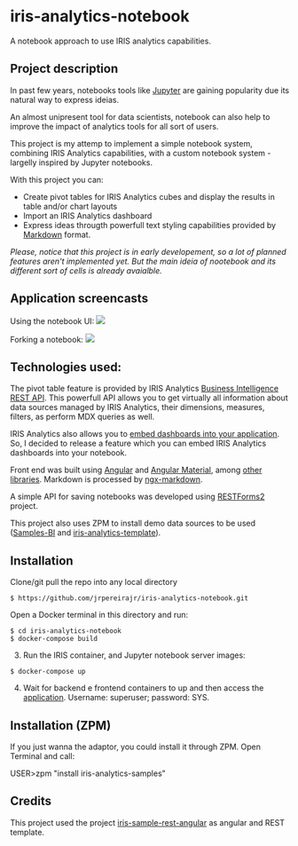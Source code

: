 # iris-analytics-notebook

A notebook approach to use IRIS analytics capabilities.

## Project description

In past few years, notebooks tools like [Jupyter](https://jupyter.org/) are gaining popularity due its natural way to express ideias.

An almost unipresent tool for data scientists, notebook can also help to improve the impact of analytics tools for all sort of users.

This project is my attemp to implement a simple notebook system, combining IRIS Analytics capabilities, with a custom notebook system - largelly inspired by Jupyter notebooks.

With this project you can:

* Create pivot tables for IRIS Analytics cubes and display the results in table and/or chart layouts
* Import an IRIS Analytics dashboard
* Express ideas througth powerfull text styling capabilities provided by [Markdown](https://en.wikipedia.org/wiki/Markdown) format.

*Please, notice that this project is in early developement, so a lot of planned features aren't implemented yet. But the main ideia of nootebook and its different sort of cells is already avaialble.*

## Application screencasts

Using the notebook UI:
<img src="https://github.com/jrpereirajr/iris-analytics-notebook/blob/master/img/2HWgQqAOUM.gif?raw=true"></img>


Forking a notebook:
<img src="https://raw.githubusercontent.com/jrpereirajr/iris-analytics-notebook/master/img/OrN2wwi9ud.gif"></img>

## Technologies used:

The pivot table feature is provided by IRIS Analytics [Business Intelligence REST API](https://docs.intersystems.com/irislatest/csp/docbook/Doc.View.cls?KEY=D2CLIENT_rest_api). This powerfull API allows you to get virtually all information about data sources managed by IRIS Analytics, their dimensions, measures, filters, as perform MDX queries as well.

IRIS Analytics also allows you to [embed dashboards into your application](https://docs.intersystems.com/latest/csp/docbook/Doc.View.cls?KEY=D2IMP_ch_dashboards). So, I decided to release a feature which you can embed IRIS Analytics dashboards into your notebook.

Front end was built using [Angular](https://angular.io/) and [Angular Material](https://material.angular.io/), among [other libraries](https://github.com/jrpereirajr/iris-analytics-notebook/blob/master/frontend/package.json). Markdown is processed by [ngx-markdown](https://github.com/jfcere/ngx-markdown).

A simple API for saving notebooks was developed using [RESTForms2](https://github.com/intersystems-community/RESTForms2) project.

This project also uses ZPM to install demo data sources to be used ([Samples-BI](https://github.com/intersystems/Samples-BI) and [iris-analytics-template](https://github.com/intersystems-community/iris-analytics-template)).

## Installation

Clone/git pull the repo into any local directory

```
$ https://github.com/jrpereirajr/iris-analytics-notebook.git
```

Open a Docker terminal in this directory and run:

```
$ cd iris-analytics-notebook
$ docker-compose build
```

3. Run the IRIS container, and Jupyter notebook server images:

```
$ docker-compose up
```

4. Wait for backend e frontend containers to up and then access the [application](http://localhost:4200). Username: superuser; password: SYS.

## Installation (ZPM)
If you just wanna the adaptor, you could install it through ZPM.
Open Terminal and call:

USER>zpm "install iris-analytics-samples"

## Credits

This project used the project [iris-sample-rest-angular](https://github.com/intersystems-ib/iris-sample-rest-angular) as angular and REST template.
